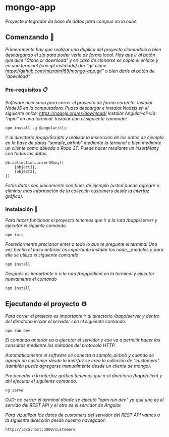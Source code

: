 # mongo-app
_Proyecto integrador de base de datos para compuo en la nube._

## Comenzando 🚀
_Primeramente hay que realizar una duplica del proyecto clonandolo o bien descargando el zip para poder verlo de forma local. Hay que ir al botón que dice "Clone or download" y en caso de clonarse se copia el enlace y en una terminal (con git instalado) dar "git clone https://github.com/mizraim168/mongo-app.git" o bien darle al botón de "download"._

### Pre-requisitos 📋
_Software necesario para correr el proyecto de forma correcta._
_Instalar NodeJS en la computadora. Pudes descargar e instalar Nodejs en el siguiente enlce: https://nodejs.org/es/download/_
_Instalar Angular-cli vía "npm" en una terminal. Instalar con el siguiente comando:_
```
npm install -g @angular/cli
```
_Ir al directorio /bapp/Scripts y realizar la insercción de los datos de ejemplo en la base de datos "sample_airbnb" mediante la terminal o bien mediante un cliente como dbkoda o Robo 3T. Puede hacer mediante un insertMany con todos los datos._ 

```
db.collection.insertMany([
    {object1},
    {object2},
])
```
_Estos datos són unicamente con fines de ejemplo (usted puede agregar o eliminar más información de la colleción customers desde la interfaz gráfica)._
### Instalación 🔧
_Para hacer funcionar el proyecto tenemos que ir a la ruta /bapp/server y ejecutar el siguinte comando_
```
npm init
```
_Posteriormente precionar enter a todo lo que te pregunte el terminal_
_Una vez hecho el paso anterior es importante instalar los node__modules y para ello se utiliza el siguiente comando_
```
npm install
```
_Después es importante ir a la ruta /bapp/client en la terminal y ejecutar nuevamente el comando_
```
npm install
```

## Ejecutando el proyecto ⚙️
_Para correr el projecto es importante ir al directorio /bapp/server y dentro del directorio iniciar el servidor con el siguiente comando._
```
npm run dev
```
_El comando anterior va a ejecutar el servidor y eso va a permitir hacer las consultas mediante los métodos del protocolo HTTP._

_Automáticamente el software se conecta a sample_airbnb y cuando se agrega un customer desde la inetrfaz se crea la colleción de "customers" (también puede agregarse manualmente desde un cliente de mongo)._

_Pra acceder a la interfaz gráfica tenemos que ir al directorio /bapp/client y ahí ejecutar el siguiente comando._
```
ng serve
```
_OJO: no cerrar el terminal dónde se ejecuto "npm run dev" ya que uno es el servido del REST API y el otro es el servidor de Angular._

_Para vizualizar los datos de customers del servidor del REST API vamos a la siguiente dirección desde nuestro navegador:_

```
http://localhost:3000/customers
```